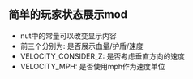 ## 简单的玩家状态展示mod
- nut中的常量可以改变显示内容
- 前三个分别为: 是否展示血量/护盾/速度
- VELOCITY_CONSIDER_Z: 是否考虑垂直方向的速度
- VELOCITY_MPH: 是否使用mph作为速度单位